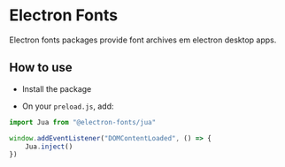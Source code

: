 # Electron Fonts

Electron fonts packages provide font archives em electron desktop apps.

## How to use

* Install the package

* On your `preload.js`, add:

```ts
import Jua from "@electron-fonts/jua"

window.addEventListener("DOMContentLoaded", () => {
    Jua.inject()
})
```